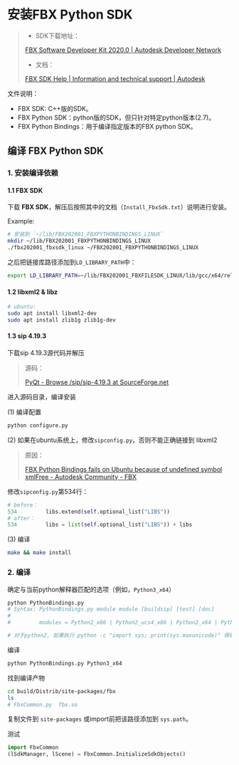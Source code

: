 # 安装FBX Python SDK

> - SDK下载地址：
>
> [FBX Software Developer Kit 2020.0 | Autodesk Developer Network](https://www.autodesk.com/developer-network/platform-technologies/fbx-sdk-2020-0?us_oa=dotcom-us&us_si=b6c98f47-851c-4638-88da-30cddc6a711f&us_st=fbx%20sdk)
>
> - 文档：
>
> [FBX SDK Help | Information and technical support | Autodesk](https://help.autodesk.com/view/FBX/2020/ENU/?guid=FBX_Developer_Help_welcome_to_the_fbx_sdk_technical_support_html)

文件说明：

- FBX SDK: C++版的SDK。
- FBX Python SDK：python版的SDK，但只针对特定python版本(2.7)。
- FBX Python Bindings：用于编译指定版本的FBX python SDK。

## 编译 FBX Python SDK

### 1. 安装编译依赖

#### 1.1 FBX SDK

下载 **FBX SDK**，解压后按照其中的文档（`Install_FbxSdk.txt`）说明进行安装。

Example:

```bash
# 安装到 `~/lib/FBX202001_FBXPYTHONBINDINGS_LINUX`
mkdir ~/lib/FBX202001_FBXPYTHONBINDINGS_LINUX
./fbx202001_fbxsdk_linux ~/FBX202001_FBXPYTHONBINDINGS_LINUX
```

之后把链接库路径添加到`LD_LIBRARY_PATH`中：

```bash
export LD_LIBRARY_PATH=~/lib/FBX202001_FBXFILESDK_LINUX/lib/gcc/x64/release/:$LD_LIBRARY_PATH
```


#### 1.2 libxml2 & libz

```bash
# ubuntu:
sudo apt install libxml2-dev
sudo apt install zlib1g zlib1g-dev
```

#### 1.3 sip 4.19.3

下载sip 4.19.3源代码并解压

> 源码：
>
> [PyQt - Browse /sip/sip-4.19.3 at SourceForge.net](https://sourceforge.net/projects/pyqt/files/sip/sip-4.19.3/)

进入源码目录，编译安装

(1) 编译配置

```bash
python configure.py
```
(2) 如果在ubuntu系统上，修改`sipconfig.py`，否则不能正确链接到 libxml2

> 原因：
>
> [FBX Python Bindings fails on Ubuntu because of undefined symbol xmlFree - Autodesk Community - FBX](https://forums.autodesk.com/t5/fbx-forum/fbx-python-bindings-fails-on-ubuntu-because-of-undefined-symbol/td-p/9538320)

修改`sipconfig.py`第534行：

```python
# before：
534         libs.extend(self.optional_list("LIBS"))
# after：
534         libs = list(self.optional_list("LIBS")) + libs
```

(3) 编译

```bash
make && make install
```

### 2. 编译

确定与当前python解释器匹配的选项（例如，`Python3_x64`）

```python
python PythonBindings.py
# Syntax: PythonBindings.py module module [buildsip] [test] [doc]
#
#         modules = Python2_x86 | Python2_ucs4_x86 | Python2_x64 | Python2_ucs4_x64 | Python3_x86 | Python3_x64 | Python2_ub | Python3_ub

# 对于python2, 如果执行 python -c "import sys; print(sys.maxunicode)" 得到 1114111，则为ucs4，否则为ucs2
```

编译

```bash
python PythonBindings.py Python3_x64
```

找到编译产物

```bash
cd build/Distrib/site-packages/fbx
ls
# FbxCommon.py  fbx.so
```

复制文件到 `site-packages` 或import前把该路径添加到 `sys.path`。

测试

```python
import FbxCommon
(lSdkManager, lScene) = FbxCommon.InitializeSdkObjects()
```
